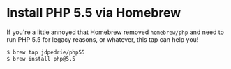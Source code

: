 # Install PHP 5.5 via Homebrew

If you're a little annoyed that Homebrew removed `homebrew/php` and need to run PHP 5.5 for legacy reasons, or whatever, this tap can help you!

```sh
$ brew tap jdpedrie/php55
$ brew install php@5.5
```
